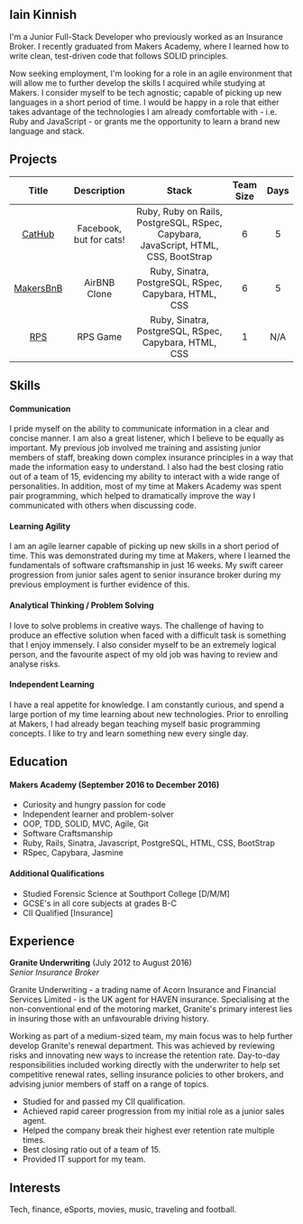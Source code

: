 ## Iain Kinnish

I'm a Junior Full-Stack Developer who previously worked as an Insurance Broker. I recently graduated from Makers Academy, where I learned how to write clean, test-driven code that follows SOLID principles.

Now seeking employment, I'm looking for a role in an agile environment that will allow me to further develop the skills I acquired while studying at Makers. I consider myself to be tech agnostic; capable of picking up new languages in a short period of time. I would be happy in a role that either takes advantage of the technologies I am already comfortable with - i.e. Ruby and JavaScript - or grants me the opportunity to learn a brand new language and stack.

## Projects

| Title | Description | Stack | Team Size | Days |
| :---: | :---: | :---: | :---: | :---: |
| [CatHub](https://github.com/crispinandrews/CatHub) | Facebook, but for cats! | Ruby, Ruby on Rails, PostgreSQL, RSpec, Capybara, JavaScript, HTML, CSS, BootStrap | 6 | 5 |
| [MakersBnB](https://github.com/IainDK/makersbnb) | AirBNB Clone | Ruby, Sinatra, PostgreSQL, RSpec, Capybara, HTML, CSS | 6 | 5 |
| [RPS](https://github.com/IainDK/RPS) | RPS Game | Ruby, Sinatra, PostgreSQL, RSpec, Capybara, HTML, CSS | 1 | N/A |

## Skills

#### Communication

I pride myself on the ability to communicate information in a clear and concise manner. I am also a great listener, which I believe to be equally as important. My previous job involved me training and assisting junior members of staff, breaking down complex insurance principles in a way that made the information easy to understand. I also had the best closing ratio out of a team of 15, evidencing my ability to interact with a wide range of personalities. In addition, most of my time at Makers Academy was spent pair programming, which helped to dramatically improve the way I communicated with others when discussing code.

#### Learning Agility

I am an agile learner capable of picking up new skills in a short period of time. This was demonstrated during my time at Makers, where I learned the fundamentals of software craftsmanship in just 16 weeks. My swift career progression from junior sales agent to senior insurance broker during my previous employment is further evidence of this.

#### Analytical Thinking / Problem Solving

I love to solve problems in creative ways. The challenge of having to produce an effective solution when faced with a difficult task is something that I enjoy immensely. I also consider myself to be an extremely logical person, and the favourite aspect of my old job was having to review and analyse risks.

#### Independent Learning

I have a real appetite for knowledge. I am constantly curious, and spend a large portion of my time learning about new technologies. Prior to enrolling at Makers, I had already began teaching myself basic programming concepts. I like to try and learn something new every single day.

## Education

#### Makers Academy (September 2016 to December 2016)

- Curiosity and hungry passion for code
- Independent learner and problem-solver
- OOP, TDD, SOLID, MVC, Agile, Git
- Software Craftsmanship
- Ruby, Rails, Sinatra, Javascript, PostgreSQL, HTML, CSS, BootStrap
- RSpec, Capybara, Jasmine

#### Additional Qualifications

- Studied Forensic Science at Southport College [D/M/M]
- GCSE's in all core subjects at grades B-C
- CII Qualified [Insurance]

## Experience

**Granite Underwriting** (July 2012 to August 2016)    
*Senior Insurance Broker*  

Granite Underwriting - a trading name of Acorn Insurance and Financial Services Limited - is the UK agent for HAVEN insurance. Specialising at the non-conventional end of the motoring market, Granite's primary interest lies in insuring those with an unfavourable driving history.

Working as part of a medium-sized team, my main focus was to help further develop Granite's renewal department. This was achieved by reviewing risks and innovating new ways to increase the retention rate. Day-to-day responsibilities included working directly with the underwriter to help set competitive renewal rates, selling insurance policies to other brokers, and advising junior members of staff on a range of topics.

- Studied for and passed my CII qualification.
- Achieved rapid career progression from my initial role as a junior sales agent.
- Helped the company break their highest ever retention rate multiple times.
- Best closing ratio out of a team of 15.
- Provided IT support for my team.

## Interests

Tech, finance, eSports, movies, music, traveling and football.
